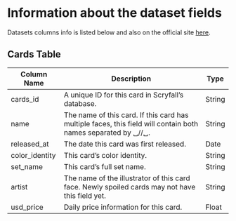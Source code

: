 # Information about the dataset fields

Datasets columns info is listed below and also on the official site [here](https://scryfall.com/docs/api/cards).

## Cards Table

| Column Name                         | Description                                                                                                                                                                                                                                                                                                                                                                                                                                    | Type            |
|-------------------------------------|------------------------------------------------------------------------------------------------------------------------------------------------------------------------------------------------------------------------------------------------------------------------------------------------------------------------------------------------------------------------------------------------------------------------------------------------|-----------------|
| cards_id                         | A unique ID for this card in Scryfall’s database.                                                                                                                                                                                                                                                                                                                                                 | String      |
| name                             | The name of this card. If this card has multiple faces, this field will contain both names separated by ␣//␣.                                                                                                                                                                                                                                                                                                                                            | String      |
| released_at                                |  The date this card was first released.                                                                                                                                                                                                                                                                                                                                                          | Date      |
| color_identity                               | This card’s color identity.                                                                                                                                                                                                                                                                                                                                                                    | String      |
| set_name      | This card’s full set name.                                                                                                                                                                                                                                                                                                                                                                                             | String      |
| artist                           | The name of the illustrator of this card face. Newly spoiled cards may not have this field yet.                                                                                                                                                                                                                                                                                                                                                            | String |
| usd_price                         | Daily price information for this card.                                                                                                                                                                                                                                                                                                                                          | Float        |